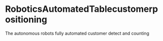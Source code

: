 # RoboticsAutomatedTablecustomerpositioning
The autonomous robots fully automated customer detect and counting 
